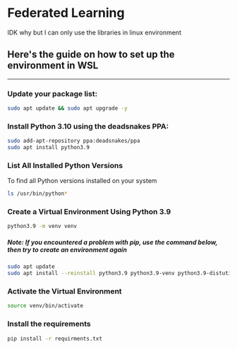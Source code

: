 # Federated Learning
IDK why but I can only use the libraries in linux environment

## Here's the guide on how to set up the environment in WSL
------------
### Update your package list:
``` sh
sudo apt update && sudo apt upgrade -y
```

### Install Python 3.10 using the deadsnakes PPA:
``` sh
sudo add-apt-repository ppa:deadsnakes/ppa
sudo apt install python3.9
```

### List All Installed Python Versions
To find all Python versions installed on your system
``` sh
ls /usr/bin/python*
```

### Create a Virtual Environment Using Python 3.9
``` sh
python3.9 -m venv venv
```

##### Note: If you encountered a problem with pip, use the command below, then try to create an environment again
``` sh
sudo apt update
sudo apt install --reinstall python3.9 python3.9-venv python3.9-distutils
```

### Activate the Virtual Environment
``` sh
source venv/bin/activate
```

### Install the requirements
``` sh
pip install -r requirments.txt
```